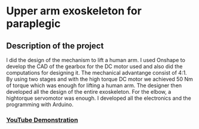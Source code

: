 <h1>Upper arm exoskeleton for paraplegic</h1>

<h2>Description of the project</h2>
I did the design of the mechanism to lift a human arm. I used Onshape to develop the CAD of the gearbox for the DC motor used and also did the computations for designing it. The mechanical advantange consist of 4:1. By using two stages and with the high torque DC motor we achieved 50 Nm of torque which was enough for lifting a human arm. The designer then developed all the design of the entire exoskeleton. For the elbow, a hightorque servomotor was enough. I developed all the electronics and the programming with Arduino. 
<br />

### [YouTube Demonstration](https://youtu.be/P5VABA4YguE)

<!--
 ```diff
- text in red
+ text in green
! text in orange
# text in gray
@@ text in purple (and bold)@@
```
--!>
